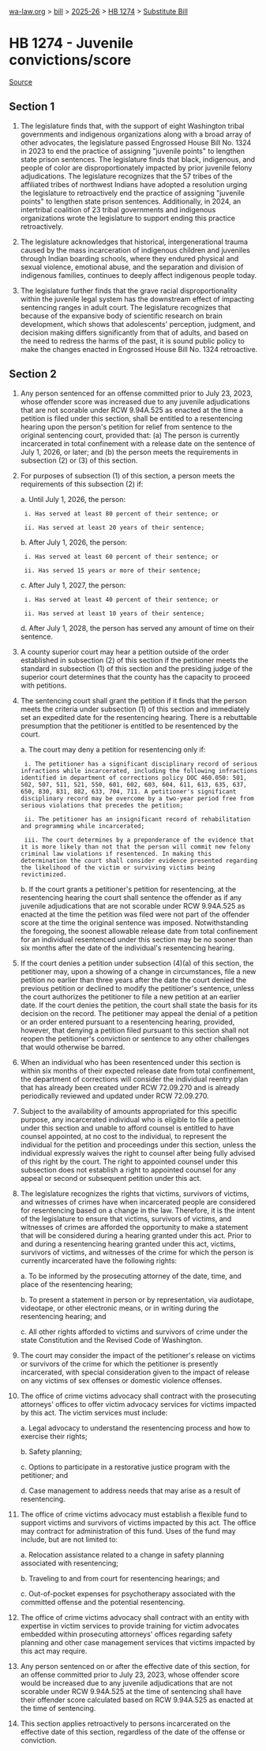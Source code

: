 [wa-law.org](/) > [bill](/bill/) > [2025-26](/bill/2025-26/) > [HB 1274](/bill/2025-26/hb/1274/) > [Substitute Bill](/bill/2025-26/hb/1274/S/)

# HB 1274 - Juvenile convictions/score

[Source](http://lawfilesext.leg.wa.gov/biennium/2025-26/Pdf/Bills/House%20Bills/1274-S.pdf)

## Section 1
1. The legislature finds that, with the support of eight Washington tribal governments and indigenous organizations along with a broad array of other advocates, the legislature passed Engrossed House Bill No. 1324 in 2023 to end the practice of assigning "juvenile points" to lengthen state prison sentences. The legislature finds that black, indigenous, and people of color are disproportionately impacted by prior juvenile felony adjudications. The legislature recognizes that the 57 tribes of the affiliated tribes of northwest Indians have adopted a resolution urging the legislature to retroactively end the practice of assigning "juvenile points" to lengthen state prison sentences. Additionally, in 2024, an intertribal coalition of 23 tribal governments and indigenous organizations wrote the legislature to support ending this practice retroactively.

2. The legislature acknowledges that historical, intergenerational trauma caused by the mass incarceration of indigenous children and juveniles through Indian boarding schools, where they endured physical and sexual violence, emotional abuse, and the separation and division of indigenous families, continues to deeply affect indigenous people today.

3. The legislature further finds that the grave racial disproportionality within the juvenile legal system has the downstream effect of impacting sentencing ranges in adult court. The legislature recognizes that because of the expansive body of scientific research on brain development, which shows that adolescents' perception, judgment, and decision making differs significantly from that of adults, and based on the need to redress the harms of the past, it is sound public policy to make the changes enacted in Engrossed House Bill No. 1324 retroactive.

## Section 2
1. Any person sentenced for an offense committed prior to July 23, 2023, whose offender score was increased due to any juvenile adjudications that are not scorable under RCW 9.94A.525 as enacted at the time a petition is filed under this section, shall be entitled to a resentencing hearing upon the person's petition for relief from sentence to the original sentencing court, provided that: (a) The person is currently incarcerated in total confinement with a release date on the sentence of July 1, 2026, or later; and (b) the person meets the requirements in subsection (2) or (3) of this section.

2. For purposes of subsection (1) of this section, a person meets the requirements of this subsection (2) if:

    a. Until July 1, 2026, the person:

        i. Has served at least 80 percent of their sentence; or

        ii. Has served at least 20 years of their sentence;

    b. After July 1, 2026, the person:

        i. Has served at least 60 percent of their sentence; or

        ii. Has served 15 years or more of their sentence;

    c. After July 1, 2027, the person:

        i. Has served at least 40 percent of their sentence; or

        ii. Has served at least 10 years of their sentence;

    d. After July 1, 2028, the person has served any amount of time on their sentence.

3. A county superior court may hear a petition outside of the order established in subsection (2) of this section if the petitioner meets the standard in subsection (1) of this section and the presiding judge of the superior court determines that the county has the capacity to proceed with petitions.

4. The sentencing court shall grant the petition if it finds that the person meets the criteria under subsection (1) of this section and immediately set an expedited date for the resentencing hearing. There is a rebuttable presumption that the petitioner is entitled to be resentenced by the court.

    a. The court may deny a petition for resentencing only if:

        i. The petitioner has a significant disciplinary record of serious infractions while incarcerated, including the following infractions identified in department of corrections policy DOC 460.050: 501, 502, 507, 511, 521, 550, 601, 602, 603, 604, 611, 613, 635, 637, 650, 830, 831, 882, 633, 704, 711. A petitioner's significant disciplinary record may be overcome by a two-year period free from serious violations that precedes the petition;

        ii. The petitioner has an insignificant record of rehabilitation and programming while incarcerated;

        iii. The court determines by a preponderance of the evidence that it is more likely than not that the person will commit new felony criminal law violations if resentenced. In making this determination the court shall consider evidence presented regarding the likelihood of the victim or surviving victims being revictimized.

    b. If the court grants a petitioner's petition for resentencing, at the resentencing hearing the court shall sentence the offender as if any juvenile adjudications that are not scorable under RCW 9.94A.525 as enacted at the time the petition was filed were not part of the offender score at the time the original sentence was imposed. Notwithstanding the foregoing, the soonest allowable release date from total confinement for an individual resentenced under this section may be no sooner than six months after the date of the individual's resentencing hearing.

5. If the court denies a petition under subsection (4)(a) of this section, the petitioner may, upon a showing of a change in circumstances, file a new petition no earlier than three years after the date the court denied the previous petition or declined to modify the petitioner's sentence, unless the court authorizes the petitioner to file a new petition at an earlier date. If the court denies the petition, the court shall state the basis for its decision on the record. The petitioner may appeal the denial of a petition or an order entered pursuant to a resentencing hearing, provided, however, that denying a petition filed pursuant to this section shall not reopen the petitioner's conviction or sentence to any other challenges that would otherwise be barred.

6. When an individual who has been resentenced under this section is within six months of their expected release date from total confinement, the department of corrections will consider the individual reentry plan that has already been created under RCW 72.09.270 and is already periodically reviewed and updated under RCW 72.09.270.

7. Subject to the availability of amounts appropriated for this specific purpose, any incarcerated individual who is eligible to file a petition under this section and unable to afford counsel is entitled to have counsel appointed, at no cost to the individual, to represent the individual for the petition and proceedings under this section, unless the individual expressly waives the right to counsel after being fully advised of this right by the court. The right to appointed counsel under this subsection does not establish a right to appointed counsel for any appeal or second or subsequent petition under this act.

8. The legislature recognizes the rights that victims, survivors of victims, and witnesses of crimes have when incarcerated people are considered for resentencing based on a change in the law. Therefore, it is the intent of the legislature to ensure that victims, survivors of victims, and witnesses of crimes are afforded the opportunity to make a statement that will be considered during a hearing granted under this act. Prior to and during a resentencing hearing granted under this act, victims, survivors of victims, and witnesses of the crime for which the person is currently incarcerated have the following rights:

    a. To be informed by the prosecuting attorney of the date, time, and place of the resentencing hearing;

    b. To present a statement in person or by representation, via audiotape, videotape, or other electronic means, or in writing during the resentencing hearing; and

    c. All other rights afforded to victims and survivors of crime under the state Constitution and the Revised Code of Washington.

9. The court may consider the impact of the petitioner's release on victims or survivors of the crime for which the petitioner is presently incarcerated, with special consideration given to the impact of release on any victims of sex offenses or domestic violence offenses.

10. The office of crime victims advocacy shall contract with the prosecuting attorneys' offices to offer victim advocacy services for victims impacted by this act. The victim services must include:

    a. Legal advocacy to understand the resentencing process and how to exercise their rights;

    b. Safety planning;

    c. Options to participate in a restorative justice program with the petitioner; and

    d. Case management to address needs that may arise as a result of resentencing.

11. The office of crime victims advocacy must establish a flexible fund to support victims and survivors of victims impacted by this act. The office may contract for administration of this fund. Uses of the fund may include, but are not limited to:

    a. Relocation assistance related to a change in safety planning associated with resentencing;

    b. Traveling to and from court for resentencing hearings; and

    c. Out-of-pocket expenses for psychotherapy associated with the committed offense and the potential resentencing.

12. The office of crime victims advocacy shall contract with an entity with expertise in victim services to provide training for victim advocates embedded within prosecuting attorneys' offices regarding safety planning and other case management services that victims impacted by this act may require.

13. Any person sentenced on or after the effective date of this section, for an offense committed prior to July 23, 2023, whose offender score would be increased due to any juvenile adjudications that are not scorable under RCW 9.94A.525 at the time of sentencing shall have their offender score calculated based on RCW 9.94A.525 as enacted at the time of sentencing.

14. This section applies retroactively to persons incarcerated on the effective date of this section, regardless of the date of the offense or conviction.
